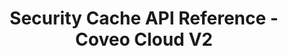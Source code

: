 ---
layout: redoc_page
title: Security Cache API Reference - Coveo Cloud V2
categories: api_docs
apiId: SecurityCache
swagger: ../../api_docs/SecurityCache.yml
ghPagesSiteName: /cloudv2-docs-site
---